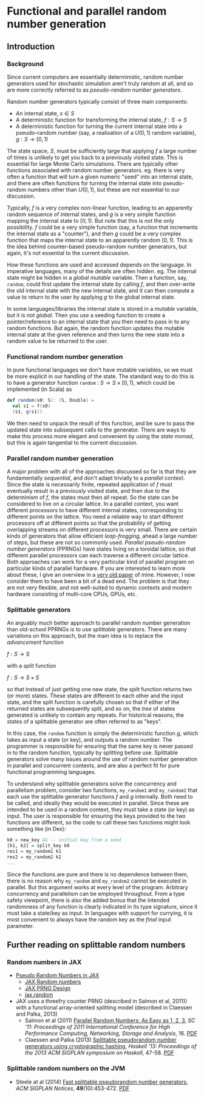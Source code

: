 # Functional and parallel random number generation

## Introduction

### Background

Since current computers are essentially deterministic, random number generators used for stochastic simulation aren't truly random at all, and so are more correctly referred to as *pseudo-random number generators*.

Random number generators typically consist of three main components:

* An internal state, $s\in S$
* A deterministic function for transforming the internal state, $f: S\rightarrow S$
* A deterministic function for turning the current internal state into a pseudo-random number (say, a realisation of a $U(0,1)$ random variable), $g: S\rightarrow [0,1)$

The state space, $S$, must be sufficiently large that applying $f$ a large number of times is unlikely to get you back to a previously visited state. This is essential for large Monte Carlo simulations. There are typically other functions associated with random number generators. eg. there is very often a function that will turn a given numeric "seed" into an internal state, and there are often functions for turning the internal state into pseudo-random numbers other than $U(0,1)$, but these are not essential to our discussion.

Typically, $f$ is a very complex non-linear function, leading to an apparently random sequence of internal states, and $g$ is a very simple function mapping the internal state to $[0,1)$. But note that this is not the only possibility. $f$ could be a very simple function (say, a function that increments the internal state as a "counter"), and then $g$ could be a very complex function that maps the internal state to an apparently random $[0,1)$. This is the idea behind counter-based pseudo-random number generators, but again, it's not essential to the current discussion.

How these functions are used and accessed depends on the language. In imperative languages, many of the details are often hidden. eg. The internal state might be hidden in a *global* *mutable* variable. Then a function, say, `random`, could first update the internal state by calling $f$, and then over-write the old internal state with the new internal state, and it can then compute a value to return to the user by applying $g$ to the global internal state.

In some languages/libraries the internal state is stored in a *mutable* variable, but it is not *global*. Then you use a seeding function to create a pointer/reference to an internal state that you then need to pass in to any random functions. But again, the random function updates the mutable internal state at the given reference and then turns the new state into a random value to be returned to the user.

### Functional random number generation

In pure functional languages we don't have mutable variables, so we must be more explicit in our handling of the state. The standard way to do this is to have a generator function `random` : $S\rightarrow S\times [0,1)$, which could be implemented (in Scala) as
```scala
def random(s0: S): (S, Double) =
  val s1 = f(s0)
  (s1, g(s1))
```
We then need to unpack the result of this function, and be sure to pass the updated state into subsequent calls to the generator. There are ways to make this process more elegant and convenient by using the *state monad*, but this is again tangential to the current discussion.

### Parallel random number generation

A major problem with all of the approaches discussed so far is that they are fundamentally *sequential*, and don't adapt trivially to a *parallel* context. Since the state is necessarily finite, repeated application of $f$ must eventually result in a previously visited state, and then due to the determinism of $f$, the states must then all repeat. So the state can be considered to live on a circular lattice. In a parallel context, you want different processors to have different internal states, corresponding to different points on the lattice. You need a reliable way to start different processors off at different points so that the probability of getting overlapping streams on different processors is very small. There are certain kinds of generators that allow efficient *leap-frogging*, ahead a large number of steps, but these are not so commonly used. *Parallel pseudo-random number generators* (PPRNGs) have states living on a toroidal lattice, so that different parallel processors can each traverse a different circular lattice. Both approaches can work for a very particular kind of parallel program on particular kinds of parallel hardware. If you are interested to learn more about these, I give an overview in a [very old paper](https://darrenjw.github.io/work/docs/pbc.pdf) of mine. However, I now consider them to have been a bit of a dead end. The problem is that they are not very flexible, and not well-suited to dynamic contexts and modern hardware consisting of multi-core CPUs, GPUs, etc.

### Splittable generators

An arguably much better approach to parallel random number generation than old-school PPRNGs is to use *splittable* generators. There are many variations on this approach, but the main idea is to replace the *advancement* function

$f: S \rightarrow S$

with a *split* function

$f: S \rightarrow S\times S$

so that instead of just getting one new state, the *split* function returns two (or more) states. These states are different to each other and the input state, and the split function is carefully chosen so that if either of the returned states are subsequently split, and so on, the *tree* of states generated is unlikely to contain any repeats. For historical reasons, the states of a splittable generator are often referred to as "keys".

In this case, the `random` function is simply the deterministic function $g$, which takes as input a state (or key), and outputs a random number. The programmer is responsible for ensuring that the same key is never passed in to the random function, typically by splitting before use. Splittable generators solve many issues around the use of random number generation in parallel and concurrent contexts, and are also a perfect fit for pure functional programming languages.

To understand why splittable generators solve the concurrency and parallelism problem, consider two functions, `my_random1` and `my_random2` that each use the splittable generator functions $f$ and $g$ internally. Both need to be called, and ideally they would be executed in parallel. Since these are intended to be used in a random context, they must take a state (or key) as input. The user is responsible for ensuring the keys provided to the two functions are different, so the code to call these two functions might look something like (in Dex):
```haskell
k0 = new_key 42 -- initial key from a seed
[k1, k2] = split_key k0
res1 = my_random1 k1
res2 = my_random2 k2
...
```
Since the functions are pure and there is no dependence between them, there is no reason why `my_random` and `my_random2` cannot be executed in parallel. But this argument works at every level of the program. Arbitrary concurrency and parallelism can be employed throughout. From a type safety viewpoint, there is also the added bonus that the intended randomness of any function is clearly indicated in its type signature, since it must take a state/key as input. In languages with support for currying, it is most convenient to always have the random key as the *final* input parameter.


## Further reading on splittable random numbers

### Random numbers in JAX

* [Pseudo Random Numbers in JAX](https://jax.readthedocs.io/en/latest/jax-101/05-random-numbers.html)
    * [JAX Random numbers](https://jax.readthedocs.io/en/latest/notebooks/Common_Gotchas_in_JAX.html#random-numbers)
    * [JAX PRNG Design](https://github.com/google/jax/blob/main/docs/jep/263-prng.md)
	* [jax.random](https://jax.readthedocs.io/en/latest/jax.random.html)
* JAX uses a threefry counter PRNG (described in Salmon et al, 2011)) with a functional array-oriented splitting model (described in Claessen and Palka, 2013)
    * Salmon et al (2011) [Parallel Random Numbers: As Easy as 1, 2, 3](https://doi.org/10.1145/2063384.2063405), *SC '11: Proceedings of 2011 International Conference for High Performance Computing, Networking, Storage and Analysis*, 16. [PDF](http://www.thesalmons.org/john/random123/papers/random123sc11.pdf)
    * Claessen and Palka (2013) [Splittable pseudorandom number generators using cryptographic hashing](https://doi.org/10.1145/2578854.2503784), *Haskell '13: Proceedings of the 2013 ACM SIGPLAN symposium on Haskell*, 47-58. [PDF](https://publications.lib.chalmers.se/records/fulltext/183348/local_183348.pdf)


### Splittable random numbers on the JVM

* Steele at al (2014) [Fast splittable pseudorandom number generators](https://doi.org/10.1145/2660193.2660195), *ACM SIGPLAN Notices*, **49**(10):453-472. [PDF](https://gee.cs.oswego.edu/dl/papers/oopsla14.pdf)







